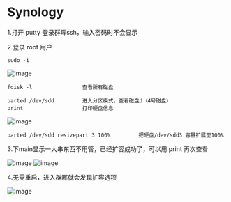 # Synology

1.打开 putty 登录群晖ssh，输入密码时不会显示

2.登录 root 用户
    
    sudo -i

![image](https://user-images.githubusercontent.com/59044398/212930486-349a2dc7-1072-4a84-927b-eebd771a8426.png)



    fdisk -l                查看所有磁盘
    
    parted /dev/sdd         进入分区模式，查看磁盘d（4号磁盘）
    print                   打印硬盘信息
    
![image](https://user-images.githubusercontent.com/59044398/213076384-2379baec-6a00-428c-b114-b95daccc42e6.png)


    parted /dev/sdd resizepart 3 100%         把硬盘/dev/sdd3 容量扩展至100%

3.下main显示一大串东西不用管，已经扩容成功了，可以用 print 再次查看

![image](https://user-images.githubusercontent.com/59044398/213077179-8278be79-02b1-446c-8b32-d5dfce2987c8.png)
![image](https://user-images.githubusercontent.com/59044398/213077392-a9d60d9d-ce9a-4c2a-9d9e-dfd292352bad.png)

4.无需重启，进入群晖就会发现扩容选项

![image](https://user-images.githubusercontent.com/59044398/213073874-bcadc08b-bc31-4c8a-bf5c-989de2f92857.png)





